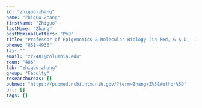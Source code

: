 ```yaml
---
id: "zhiguo-zhang"
name: "Zhiguo Zhang"
firstName: "Zhiguo"
lastName: "Zhang"
postNominalLetters: "PhD"
title: "Professor of Epigenomics & Molecular Biology (in Ped, G & D,  ICG)"
phone: "851-4936"
fax: ""
email: "zz2401@columbia.edu"
room: "406"
lab: "zhiguo-zhang"
group: "Faculty"
researchAreas: []
pubmed: "https://pubmed.ncbi.nlm.nih.gov/?term=Zhang+Z%5BAuthor%5D"
url: []
tags: []
---
```

